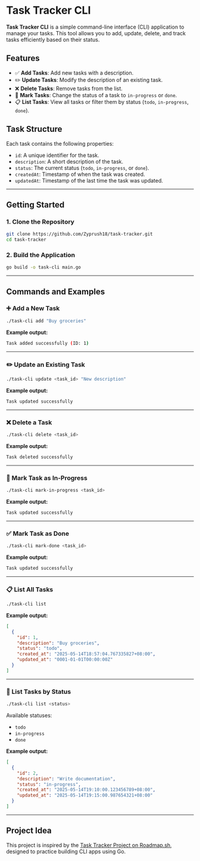 # Task Tracker CLI

**Task Tracker CLI** is a simple command-line interface (CLI) application to manage your tasks. This tool allows you to add, update, delete, and track tasks efficiently based on their status.

## Features

- ✅ **Add Tasks**: Add new tasks with a description.
- ✏️ **Update Tasks**: Modify the description of an existing task.
- ❌ **Delete Tasks**: Remove tasks from the list.
- 🔄 **Mark Tasks**: Change the status of a task to `in-progress` or `done`.
- 📋 **List Tasks**: View all tasks or filter them by status (`todo`, `in-progress`, `done`).

## Task Structure

Each task contains the following properties:

- `id`: A unique identifier for the task.
- `description`: A short description of the task.
- `status`: The current status (`todo`, `in-progress`, or `done`).
- `createdAt`: Timestamp of when the task was created.
- `updatedAt`: Timestamp of the last time the task was updated.

---

## Getting Started

### 1. Clone the Repository
```bash
git clone https://github.com/Zyprush18/task-tracker.git
cd task-tracker
```

### 2. Build the Application
```bash
go build -o task-cli main.go
```

---

## Commands and Examples

### ➕ Add a New Task
```bash
./task-cli add "Buy groceries"
```
**Example output:**
```bash
Task added successfully (ID: 1)
```

---

### ✏️ Update an Existing Task
```bash
./task-cli update <task_id> "New description"
```
**Example output:**
```bash
Task updated successfully
```

---

### ❌ Delete a Task
```bash
./task-cli delete <task_id>
```
**Example output:**
```bash
Task deleted successfully
```

---

### 🔄 Mark Task as In-Progress
```bash
./task-cli mark-in-progress <task_id>
```
**Example output:**
```bash
Task updated successfully
```

---

### ✅ Mark Task as Done
```bash
./task-cli mark-done <task_id>
```
**Example output:**
```bash
Task updated successfully
```

---

### 📋 List All Tasks
```bash
./task-cli list
```
**Example output:**
```json
[
  {
    "id": 1,
    "description": "Buy groceries",
    "status": "todo",
    "created_at": "2025-05-14T18:57:04.767335827+08:00",
    "updated_at": "0001-01-01T00:00:00Z"
  }
]
```

---

### 📂 List Tasks by Status
```bash
./task-cli list <status>
```
Available statuses:
- `todo`
- `in-progress`
- `done`

**Example output:**
```json
[
  {
    "id": 2,
    "description": "Write documentation",
    "status": "in-progress",
    "created_at": "2025-05-14T19:10:00.123456789+08:00",
    "updated_at": "2025-05-14T19:15:00.987654321+08:00"
  }
]
```

---

## Project Idea

This project is inspired by the <a href="https://roadmap.sh/projects/task-tracker">Task Tracker Project on Roadmap.sh</a>, designed to practice building CLI apps using Go.
